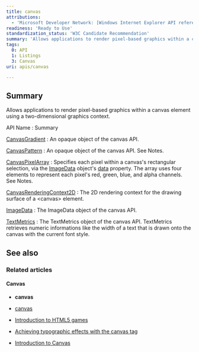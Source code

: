 ```yaml
---
title: canvas
attributions:
  - 'Microsoft Developer Network: [Windows Internet Explorer API reference Article](http://msdn.microsoft.com/en-us/library/ie/hh828809%28v=vs.85%29.aspx)'
readiness: 'Ready to Use'
standardization_status: 'W3C Candidate Recommendation'
summary: 'Allows applications to render pixel-based graphics within a canvas element using a two-dimensional graphics context.'
tags:
  0: API
  1: Listings
  3: Canvas
uri: apis/canvas

---
```

## Summary

Allows applications to render pixel-based graphics within a canvas element using a two-dimensional graphics context.

API Name
:   Summary

[CanvasGradient](/apis/canvas/CanvasGradient)
:   An opaque object of the canvas API.

[CanvasPattern](/apis/canvas/CanvasPattern)
:   An opaque object of the canvas API. See Notes.

[CanvasPixelArray](/apis/canvas/CanvasPixelArray)
:   Specifies each pixel within a canvas's rectangular selection, via the [ImageData](/apis/canvas/ImageData) object's [data](/apis/canvas/ImageData/data) property. The array uses four elements to represent each pixel's red, green, blue, and alpha channels. See Notes.

[CanvasRenderingContext2D](/apis/canvas/CanvasRenderingContext2D)
:   The 2D rendering context for the drawing surface of a \<canvas\> element.

[ImageData](/apis/canvas/ImageData)
:   The ImageData object of the canvas API.

[TextMetrics](/apis/canvas/TextMetrics)
:   The TextMetrics object of the canvas API. TextMetrics retrieves numeric informations like the width of a text that is drawn onto the canvas with the current font style.

## See also

### Related articles

#### Canvas

-   **canvas**

-   [canvas](/html/elements/canvas)

-   [Introduction to HTML5 games](/tutorials/canvas_notearsgame)

-   [Achieving typographic effects with the canvas tag](/tutorials/canvas_texteffects)

-   [Introduction to Canvas](/tutorials/canvas/canvas_tutorial)
